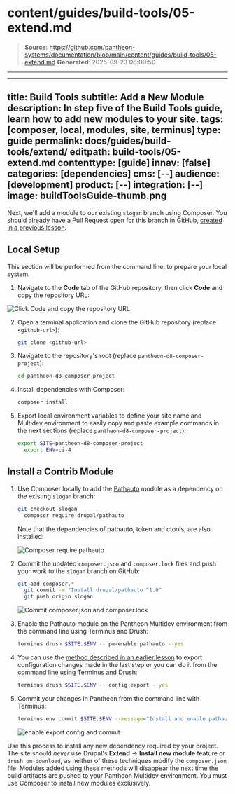 # content/guides/build-tools/05-extend.md

> **Source**: https://github.com/pantheon-systems/documentation/blob/main/content/guides/build-tools/05-extend.md
> **Generated**: 2025-09-23 06:09:50

---

---
title: Build Tools
subtitle: Add a New Module
description: In step five of the Build Tools guide, learn how to add new modules to your site.
tags: [composer, local, modules, site, terminus]
type: guide
permalink: docs/guides/build-tools/extend/
editpath: build-tools/05-extend.md
contenttype: [guide]
innav: [false]
categories: [dependencies]
cms: [--]
audience: [development]
product: [--]
integration: [--]
image: buildToolsGuide-thumb.png
---
Next, we'll add a module to our existing `slogan` branch using Composer. You should already have a Pull Request open for this branch in GitHub, [created in a previous lesson](/guides/build-tools/pr-workflow#create-a-pull-request).

## Local Setup
This section will be performed from the command line, to prepare your local system.

1. Navigate to the **Code** tab of the GitHub repository, then click <Icon icon="arrowDownToLine" /> **Code** and copy the repository URL:

  ![Click Code and copy the repository URL](../../../images/github/github-code-clone-ssh.png "GitHub clone URL")

2. Open a terminal application and clone the GitHub repository (replace `<github-url>`):

    ```bash
    git clone <github-url>
    ```

3. Navigate to the repository's root (replace `pantheon-d8-composer-project`):

    ```bash
    cd pantheon-d8-composer-project
    ```

4. Install dependencies with Composer:

    ```bash
    composer install
    ```

5. Export local environment variables to define your site name and Multidev environment to easily copy and paste example commands in the next sections (replace `pantheon-d8-composer-project`):

    ```bash
    export SITE=pantheon-d8-composer-project
      export ENV=ci-4
    ```

## Install a Contrib Module
1. Use Composer locally to add the [Pathauto](https://www.drupal.org/project/pathauto) module as a dependency on the existing `slogan` branch:

    ```bash
    git checkout slogan
      composer require drupal/pathauto
    ```

    Note that the dependencies of pathauto, token and ctools, are also installed:

    ![Composer require pathauto](../../../images/pr-workflow/composer-require-pathauto.png)

2. Commit the updated `composer.json` and `composer.lock` files and push your work to the `slogan` branch on GitHub:

    ```bash
    git add composer.*
      git commit -m "Install drupal/pathauto ^1.0"
      git push origin slogan
    ```

    ![Commit composer.json and composer.lock](../../../images/pr-workflow/commit-pathauto.png)

3. Enable the Pathauto module on the Pantheon Multidev environment from the command line using Terminus and Drush:

    ```bash
    terminus drush $SITE.$ENV -- pm-enable pathauto --yes
    ```

4. You can use the [method described in an earlier lesson](/guides/build-tools/configure) to export configuration changes made in the last step or you can do it from the command line using Terminus and Drush:

    ```bash
    terminus drush $SITE.$ENV -- config-export --yes
    ```


5. Commit your changes in Pantheon from the command line with Terminus:

    ```bash
    terminus env:commit $SITE.$ENV --message="Install and enable pathauto"
    ```

    ![enable export config and commit](../../../images/pr-workflow/export-module-enable-config.png)

Use this process to install any new dependency required by your project. The site should *never* use Drupal's **Extend** -> **Install new module** feature or `drush pm-download`, as neither of these techniques modify the `composer.json` file. Modules added using these methods will disappear the next time the build artifacts are pushed to your Pantheon Multidev environment. You must use Composer to install new modules exclusively.
